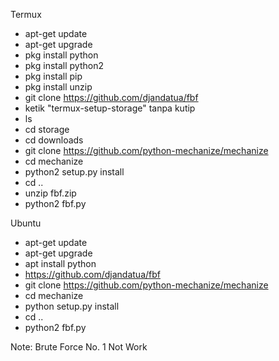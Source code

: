 Termux
- apt-get update
- apt-get upgrade
- pkg install python
- pkg install python2
- pkg install pip
- pkg install unzip
- git clone https://github.com/djandatua/fbf
- ketik "termux-setup-storage" tanpa kutip
- ls
- cd storage
- cd downloads
- git clone https://github.com/python-mechanize/mechanize
- cd mechanize
- python2 setup.py install
- cd ..
- unzip fbf.zip
- python2 fbf.py

Ubuntu
- apt-get update
- apt-get upgrade
- apt install python
- https://github.com/djandatua/fbf
- git clone https://github.com/python-mechanize/mechanize
- cd mechanize
- python setup.py install
- cd ..
- python2 fbf.py

Note:
Brute Force No. 1 Not Work
